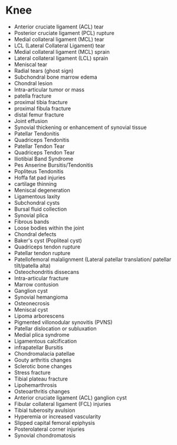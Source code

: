 # Knee
- Anterior cruciate ligament (ACL) tear
- Posterior cruciate ligament (PCL) rupture
- Medial collateral ligament (MCL) tear
- LCL (Lateral Collateral Ligament) tear
- Medial collateral ligament (MCL) sprain
- Lateral collateral ligament (LCL) sprain
- Meniscal tear
- Radial tears (ghost sign)
- Subchondral bone marrow edema
- Chondral lesion
- Intra-articular tumor or mass
- patella fracture
- proximal tibia fracture
- proximal fibula fracture
- distal femur fracture
- Joint effusion
- Synovial thickening or enhancement of synovial tissue
- Patellar Tendonitis
- Quadriceps Tendonitis
- Patellar Tendon Tear
- Quadriceps Tendon Tear
- Iliotibial Band Syndrome
- Pes Anserine Bursitis/Tendonitis
- Popliteus Tendonitis
- Hoffa fat pad injuries
- cartilage thinning
- Meniscal degeneration
- Ligamentous laxity
- Subchondral cysts
- Bursal fluid collection
- Synovial plica
- Fibrous bands
- Loose bodies within the joint
- Chondral defects
- Baker's cyst (Popliteal cyst)
- Quadriceps tendon rupture
- Patellar tendon rupture
- Patellofemoral malalignment (Lateral patellar translation/ patellar tilt/patella alta)
- Osteochondritis dissecans
- Intra-articular fracture
- Marrow contusion
- Ganglion cyst
- Synovial hemangioma
- Osteonecrosis
- Meniscal cyst
- Lipoma arborescens
- Pigmented villonodular synovitis (PVNS)
- Patellar dislocation or subluxation
- Medial plica syndrome
- Ligamentous calcification
- infrapatellar Bursitis
- Chondromalacia patellae
- Gouty arthritis changes
- Sclerotic bone changes
- Stress fracture
- Tibial plateau fracture
- Lipohemarthrosis
- Osteoarthritis changes
- Anterior cruciate ligament (ACL) ganglion cyst
- Fibular collateral ligament (FCL) injuries
- Tibial tuberosity avulsion
- Hyperemia or increased vascularity
- Slipped capital femoral epiphysis
- Posterolateral corner injuries
- Synovial chondromatosis

